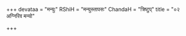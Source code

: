 +++
devataa = "मन्युः"
RShiH = "मन्युस्तापसः"
ChandaH = "त्रिष्टुप्"
title = "०२ अग्निरिव मन्यो"

+++
